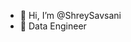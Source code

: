 - 👋 Hi, I’m @ShreySavsani
- 👀 Data Engineer

<!---
ShreySavsani/ShreySavsani is a ✨ special ✨ repository because its `README.md` (this file) appears on your GitHub profile.
You can click the Preview link to take a look at your changes.
--->
